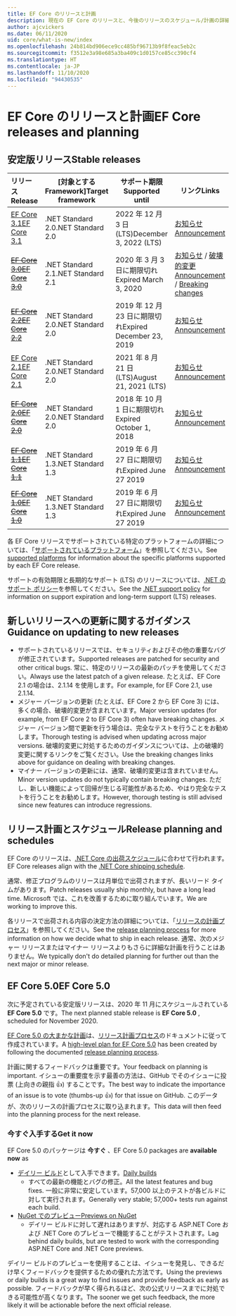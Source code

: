 ```yaml
---
title: EF Core のリリースと計画
description: 現在の EF Core のリリースと、今後のリリースのスケジュール/計画の詳細
author: ajcvickers
ms.date: 06/11/2020
uid: core/what-is-new/index
ms.openlocfilehash: 24b814bd906ece9cc485bf96713b9f8feac5eb2c
ms.sourcegitcommit: f3512e3a98e685a3ba409c1d0157ce85cc390cf4
ms.translationtype: HT
ms.contentlocale: ja-JP
ms.lasthandoff: 11/10/2020
ms.locfileid: "94430535"
---
```

# <a name="ef-core-releases-and-planning"></a><span data-ttu-id="541f8-103">EF Core のリリースと計画</span><span class="sxs-lookup"><span data-stu-id="541f8-103">EF Core releases and planning</span></span>

## <a name="stable-releases"></a><span data-ttu-id="541f8-104">安定版リリース</span><span class="sxs-lookup"><span data-stu-id="541f8-104">Stable releases</span></span>

| <span data-ttu-id="541f8-105">リリース</span><span class="sxs-lookup"><span data-stu-id="541f8-105">Release</span></span> | <span data-ttu-id="541f8-106">[対象とする Framework]</span><span class="sxs-lookup"><span data-stu-id="541f8-106">Target framework</span></span> | <span data-ttu-id="541f8-107">サポート期限</span><span class="sxs-lookup"><span data-stu-id="541f8-107">Supported until</span></span> | <span data-ttu-id="541f8-108">リンク</span><span class="sxs-lookup"><span data-stu-id="541f8-108">Links</span></span>
|:--------|------------------|-----------------|------
| [<span data-ttu-id="541f8-109">EF Core 3.1</span><span class="sxs-lookup"><span data-stu-id="541f8-109">EF Core 3.1</span></span>](https://www.nuget.org/packages/Microsoft.EntityFrameworkCore) | <span data-ttu-id="541f8-110">.NET Standard 2.0</span><span class="sxs-lookup"><span data-stu-id="541f8-110">.NET Standard 2.0</span></span> | <span data-ttu-id="541f8-111">2022 年 12 月 3 日 (LTS)</span><span class="sxs-lookup"><span data-stu-id="541f8-111">December 3, 2022 (LTS)</span></span> | [<span data-ttu-id="541f8-112">お知らせ</span><span class="sxs-lookup"><span data-stu-id="541f8-112">Announcement</span></span>](https://devblogs.microsoft.com/dotnet/announcing-entity-framework-core-3-1-and-entity-framework-6-4/)
| <span data-ttu-id="541f8-113">~~[EF Core 3.0](https://www.nuget.org/packages/Microsoft.EntityFrameworkCore/3.0.3)~~</span><span class="sxs-lookup"><span data-stu-id="541f8-113">~~[EF Core 3.0](https://www.nuget.org/packages/Microsoft.EntityFrameworkCore/3.0.3)~~</span></span> | <span data-ttu-id="541f8-114">.NET Standard 2.1</span><span class="sxs-lookup"><span data-stu-id="541f8-114">.NET Standard 2.1</span></span> | <span data-ttu-id="541f8-115">2020 年 3 月 3 日に期限切れ</span><span class="sxs-lookup"><span data-stu-id="541f8-115">Expired March 3, 2020</span></span> | <span data-ttu-id="541f8-116">[お知らせ](https://devblogs.microsoft.com/dotnet/announcing-ef-core-3-0-and-ef-6-3-general-availability/) / [破壊的変更](xref:core/what-is-new/ef-core-3.x/breaking-changes)</span><span class="sxs-lookup"><span data-stu-id="541f8-116">[Announcement](https://devblogs.microsoft.com/dotnet/announcing-ef-core-3-0-and-ef-6-3-general-availability/) / [Breaking changes](xref:core/what-is-new/ef-core-3.x/breaking-changes)</span></span>
| <span data-ttu-id="541f8-117">~~[EF Core 2.2](https://www.nuget.org/packages/Microsoft.EntityFrameworkCore/2.2.6)~~</span><span class="sxs-lookup"><span data-stu-id="541f8-117">~~[EF Core 2.2](https://www.nuget.org/packages/Microsoft.EntityFrameworkCore/2.2.6)~~</span></span> | <span data-ttu-id="541f8-118">.NET Standard 2.0</span><span class="sxs-lookup"><span data-stu-id="541f8-118">.NET Standard 2.0</span></span> | <span data-ttu-id="541f8-119">2019 年 12 月 23 日に期限切れ</span><span class="sxs-lookup"><span data-stu-id="541f8-119">Expired December 23, 2019</span></span> | [<span data-ttu-id="541f8-120">お知らせ</span><span class="sxs-lookup"><span data-stu-id="541f8-120">Announcement</span></span>](https://devblogs.microsoft.com/dotnet/announcing-entity-framework-core-2-2/)
| [<span data-ttu-id="541f8-121">EF Core 2.1</span><span class="sxs-lookup"><span data-stu-id="541f8-121">EF Core 2.1</span></span>](https://www.nuget.org/packages/Microsoft.EntityFrameworkCore/2.1.14) | <span data-ttu-id="541f8-122">.NET Standard 2.0</span><span class="sxs-lookup"><span data-stu-id="541f8-122">.NET Standard 2.0</span></span> | <span data-ttu-id="541f8-123">2021 年 8 月 21 日 (LTS)</span><span class="sxs-lookup"><span data-stu-id="541f8-123">August 21, 2021 (LTS)</span></span> | [<span data-ttu-id="541f8-124">お知らせ</span><span class="sxs-lookup"><span data-stu-id="541f8-124">Announcement</span></span>](https://devblogs.microsoft.com/dotnet/announcing-entity-framework-core-2-1/)
| <span data-ttu-id="541f8-125">~~[EF Core 2.0](https://www.nuget.org/packages/Microsoft.EntityFrameworkCore/2.0.3)~~</span><span class="sxs-lookup"><span data-stu-id="541f8-125">~~[EF Core 2.0](https://www.nuget.org/packages/Microsoft.EntityFrameworkCore/2.0.3)~~</span></span> | <span data-ttu-id="541f8-126">.NET Standard 2.0</span><span class="sxs-lookup"><span data-stu-id="541f8-126">.NET Standard 2.0</span></span> | <span data-ttu-id="541f8-127">2018 年 10 月 1 日に期限切れ</span><span class="sxs-lookup"><span data-stu-id="541f8-127">Expired October 1, 2018</span></span> | [<span data-ttu-id="541f8-128">お知らせ</span><span class="sxs-lookup"><span data-stu-id="541f8-128">Announcement</span></span>](https://devblogs.microsoft.com/dotnet/announcing-entity-framework-core-2-0/)
| <span data-ttu-id="541f8-129">~~[EF Core 1.1](https://www.nuget.org/packages/Microsoft.EntityFrameworkCore/1.1.6)~~</span><span class="sxs-lookup"><span data-stu-id="541f8-129">~~[EF Core 1.1](https://www.nuget.org/packages/Microsoft.EntityFrameworkCore/1.1.6)~~</span></span> | <span data-ttu-id="541f8-130">.NET Standard 1.3</span><span class="sxs-lookup"><span data-stu-id="541f8-130">.NET Standard 1.3</span></span> | <span data-ttu-id="541f8-131">2019 年 6 月 27 日に期限切れ</span><span class="sxs-lookup"><span data-stu-id="541f8-131">Expired June 27 2019</span></span> | [<span data-ttu-id="541f8-132">お知らせ</span><span class="sxs-lookup"><span data-stu-id="541f8-132">Announcement</span></span>](https://devblogs.microsoft.com/dotnet/announcing-entity-framework-core-1-1/)
| <span data-ttu-id="541f8-133">~~[EF Core 1.0](https://www.nuget.org/packages/Microsoft.EntityFrameworkCore/1.0.6)~~</span><span class="sxs-lookup"><span data-stu-id="541f8-133">~~[EF Core 1.0](https://www.nuget.org/packages/Microsoft.EntityFrameworkCore/1.0.6)~~</span></span> | <span data-ttu-id="541f8-134">.NET Standard 1.3</span><span class="sxs-lookup"><span data-stu-id="541f8-134">.NET Standard 1.3</span></span> | <span data-ttu-id="541f8-135">2019 年 6 月 27 日に期限切れ</span><span class="sxs-lookup"><span data-stu-id="541f8-135">Expired June 27 2019</span></span> | [<span data-ttu-id="541f8-136">お知らせ</span><span class="sxs-lookup"><span data-stu-id="541f8-136">Announcement</span></span>](https://devblogs.microsoft.com/dotnet/entity-framework-core-1-0-0-available/)

<span data-ttu-id="541f8-137">各 EF Core リリースでサポートされている特定のプラットフォームの詳細については、「[サポートされているプラットフォーム](xref:core/miscellaneous/platforms)」を参照してください。</span><span class="sxs-lookup"><span data-stu-id="541f8-137">See [supported platforms](xref:core/miscellaneous/platforms) for information about the specific platforms supported by each EF Core release.</span></span>

<span data-ttu-id="541f8-138">サポートの有効期限と長期的なサポート (LTS) のリリースについては、[.NET のサポート ポリシー](https://dotnet.microsoft.com/platform/support/policy/dotnet-core)を参照してください。</span><span class="sxs-lookup"><span data-stu-id="541f8-138">See the [.NET support policy](https://dotnet.microsoft.com/platform/support/policy/dotnet-core) for information on support expiration and long-term support (LTS) releases.</span></span>

## <a name="guidance-on-updating-to-new-releases"></a><span data-ttu-id="541f8-139">新しいリリースへの更新に関するガイダンス</span><span class="sxs-lookup"><span data-stu-id="541f8-139">Guidance on updating to new releases</span></span>

* <span data-ttu-id="541f8-140">サポートされているリリースでは、セキュリティおよびその他の重要なバグが修正されています。</span><span class="sxs-lookup"><span data-stu-id="541f8-140">Supported releases are patched for security and other critical bugs.</span></span> <span data-ttu-id="541f8-141">常に、特定のリリースの最新のパッチを使用してください。</span><span class="sxs-lookup"><span data-stu-id="541f8-141">Always use the latest patch of a given release.</span></span> <span data-ttu-id="541f8-142">たとえば、EF Core 2.1 の場合は、2.1.14 を使用します。</span><span class="sxs-lookup"><span data-stu-id="541f8-142">For example, for EF Core 2.1, use 2.1.14.</span></span>
* <span data-ttu-id="541f8-143">メジャー バージョンの更新 (たとえば、EF Core 2 から EF Core 3) には、多くの場合、破壊的変更が含まれています。</span><span class="sxs-lookup"><span data-stu-id="541f8-143">Major version updates (for example, from EF Core 2 to EF Core 3) often have breaking changes.</span></span> <span data-ttu-id="541f8-144">メジャー バージョン間で更新を行う場合は、完全なテストを行うことをお勧めします。</span><span class="sxs-lookup"><span data-stu-id="541f8-144">Thorough testing is advised when updating across major versions.</span></span> <span data-ttu-id="541f8-145">破壊的変更に対処するためのガイダンスについては、上の破壊的変更に関するリンクをご覧ください。</span><span class="sxs-lookup"><span data-stu-id="541f8-145">Use the breaking changes links above for guidance on dealing with breaking changes.</span></span>
* <span data-ttu-id="541f8-146">マイナー バージョンの更新には、通常、破壊的変更は含まれていません。</span><span class="sxs-lookup"><span data-stu-id="541f8-146">Minor version updates do not typically contain breaking changes.</span></span> <span data-ttu-id="541f8-147">ただし、新しい機能によって回帰が生じる可能性があるため、やはり完全なテストを行うことをお勧めします。</span><span class="sxs-lookup"><span data-stu-id="541f8-147">However, thorough testing is still advised since new features can introduce regressions.</span></span>

## <a name="release-planning-and-schedules"></a><span data-ttu-id="541f8-148">リリース計画とスケジュール</span><span class="sxs-lookup"><span data-stu-id="541f8-148">Release planning and schedules</span></span>

<span data-ttu-id="541f8-149">EF Core のリリースは、[.NET Core の出荷スケジュール](https://github.com/dotnet/core/blob/master/roadmap.md)に合わせて行われます。</span><span class="sxs-lookup"><span data-stu-id="541f8-149">EF Core releases align with the [.NET Core shipping schedule](https://github.com/dotnet/core/blob/master/roadmap.md).</span></span>

<span data-ttu-id="541f8-150">通常、修正プログラムのリリースは月単位で出荷されますが、長いリード タイムがあります。</span><span class="sxs-lookup"><span data-stu-id="541f8-150">Patch releases usually ship monthly, but have a long lead time.</span></span>
<span data-ttu-id="541f8-151">Microsoft では、これを改善するために取り組んでいます。</span><span class="sxs-lookup"><span data-stu-id="541f8-151">We are working to improve this.</span></span>

<span data-ttu-id="541f8-152">各リリースで出荷される内容の決定方法の詳細については、「[リリースの計画プロセス](xref:core/what-is-new/release-planning)」を参照してください。</span><span class="sxs-lookup"><span data-stu-id="541f8-152">See the [release planning process](xref:core/what-is-new/release-planning) for more information on how we decide what to ship in each release.</span></span>
<span data-ttu-id="541f8-153">通常、次のメジャー リリースまたはマイナー リリースよりもさらに詳細な計画を行うことはありません。</span><span class="sxs-lookup"><span data-stu-id="541f8-153">We typically don't do detailed planning for further out than the next major or minor release.</span></span>

## <a name="ef-core-50"></a><span data-ttu-id="541f8-154">EF Core 5.0</span><span class="sxs-lookup"><span data-stu-id="541f8-154">EF Core 5.0</span></span>

<span data-ttu-id="541f8-155">次に予定されている安定版リリースは、2020 年 11 月にスケジュールされている **EF Core 5.0** です。</span><span class="sxs-lookup"><span data-stu-id="541f8-155">The next planned stable release is **EF Core 5.0** , scheduled for November 2020.</span></span>

<span data-ttu-id="541f8-156">[EF Core 5.0 の大まかな計画](xref:core/what-is-new/ef-core-5.0/plan)は、[リリース計画プロセス](xref:core/what-is-new/release-planning)のドキュメントに従って作成されています。</span><span class="sxs-lookup"><span data-stu-id="541f8-156">A [high-level plan for EF Core 5.0](xref:core/what-is-new/ef-core-5.0/plan) has been created by following the documented [release planning process](xref:core/what-is-new/release-planning).</span></span>

<span data-ttu-id="541f8-157">計画に関するフィードバックは重要です。</span><span class="sxs-lookup"><span data-stu-id="541f8-157">Your feedback on planning is important.</span></span>
<span data-ttu-id="541f8-158">イシューの重要度を示す最善の方法は、GitHub でそのイシューに投票 (上向きの親指 👍) することです。</span><span class="sxs-lookup"><span data-stu-id="541f8-158">The best way to indicate the importance of an issue is to vote (thumbs-up 👍) for that issue on GitHub.</span></span>
<span data-ttu-id="541f8-159">このデータが、次のリリースの計画プロセスに取り込まれます。</span><span class="sxs-lookup"><span data-stu-id="541f8-159">This data will then feed into the planning process for the next release.</span></span>

### <a name="get-it-now"></a><span data-ttu-id="541f8-160">今すぐ入手する</span><span class="sxs-lookup"><span data-stu-id="541f8-160">Get it now</span></span>

<span data-ttu-id="541f8-161">EF Core 5.0 のパッケージは **今すぐ** 、</span><span class="sxs-lookup"><span data-stu-id="541f8-161">EF Core 5.0 packages are **available now** as</span></span>

* <span data-ttu-id="541f8-162">[デイリー ビルド](https://github.com/dotnet/aspnetcore/blob/master/docs/DailyBuilds.md)として入手できます。</span><span class="sxs-lookup"><span data-stu-id="541f8-162">[Daily builds](https://github.com/dotnet/aspnetcore/blob/master/docs/DailyBuilds.md)</span></span>
  * <span data-ttu-id="541f8-163">すべての最新の機能とバグの修正。</span><span class="sxs-lookup"><span data-stu-id="541f8-163">All the latest features and bug fixes.</span></span> <span data-ttu-id="541f8-164">一般に非常に安定しています。57,000 以上のテストが各ビルドに対して実行されます。</span><span class="sxs-lookup"><span data-stu-id="541f8-164">Generally very stable; 57,000+ tests run against each build.</span></span>
* [<span data-ttu-id="541f8-165">NuGet でのプレビュー</span><span class="sxs-lookup"><span data-stu-id="541f8-165">Previews on NuGet</span></span>](https://www.nuget.org/packages/Microsoft.EntityFrameworkCore)
  * <span data-ttu-id="541f8-166">デイリー ビルドに対して遅れはありますが、対応する ASP.NET Core および .NET Core のプレビューで機能することがテストされます。</span><span class="sxs-lookup"><span data-stu-id="541f8-166">Lag behind daily builds, but are tested to work with the corresponding ASP.NET Core and .NET Core previews.</span></span>

<span data-ttu-id="541f8-167">デイリー ビルドのプレビューを使用することは、イシューを発見し、できるだけ早くフィードバックを提供するための優れた方法です。</span><span class="sxs-lookup"><span data-stu-id="541f8-167">Using the previews or daily builds is a great way to find issues and provide feedback as early as possible.</span></span>
<span data-ttu-id="541f8-168">フィードバックが早く得られるほど、次の公式リリースまでに対処できる可能性が高くなります。</span><span class="sxs-lookup"><span data-stu-id="541f8-168">The sooner we get such feedback, the more likely it will be actionable before the next official release.</span></span>

